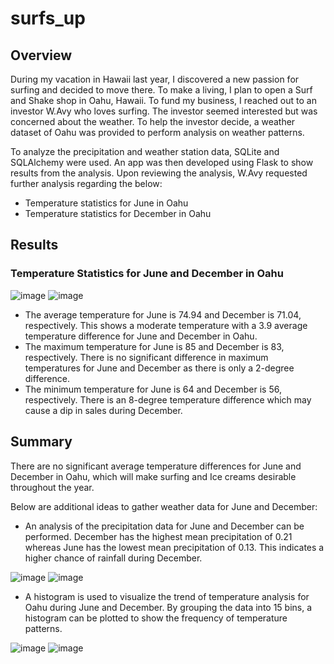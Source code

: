 # surfs_up
## Overview
During my vacation in Hawaii last year, I discovered a new passion for surfing and decided to move there. To make a living, I plan to open a Surf and Shake shop in Oahu, Hawaii. To fund my business, I reached out to an investor W.Avy who loves surfing. The investor seemed interested but was concerned about the weather. To help the investor decide, a weather dataset of Oahu was provided to perform analysis on weather patterns. 

To analyze the precipitation and weather station data, SQLite and SQLAlchemy were used. An app was then developed using Flask to show results from the analysis. Upon reviewing the analysis, W.Avy requested further analysis regarding the below:
- Temperature statistics for June in Oahu
- Temperature statistics for December in Oahu

## Results
### Temperature Statistics for June and December in Oahu
![image](https://user-images.githubusercontent.com/76491891/115936863-64d07500-a464-11eb-84ff-a615c92af0e3.png)   ![image](https://user-images.githubusercontent.com/76491891/115937217-58005100-a465-11eb-95f6-a11cdea0d1e5.png)

- The average temperature for June is 74.94 and December is 71.04, respectively. This shows a moderate temperature with a 3.9 average temperature difference for June and December in Oahu. 
- The maximum temperature for June is 85 and December is 83, respectively. There is no significant difference in maximum temperatures for June and December as there is only a 2-degree difference.
- The minimum temperature for June is 64 and December is 56, respectively. There is an 8-degree temperature difference which may cause a dip in sales during December.

## Summary
There are no significant average temperature differences for June and December in Oahu, which will make surfing and Ice creams desirable throughout the year. 

Below are additional ideas to gather weather data for June and December:
- An analysis of the precipitation data for June and December can be performed. December has the highest mean precipitation of 0.21 whereas June has the lowest mean precipitation of 0.13. This indicates a higher chance of rainfall during December.

![image](https://user-images.githubusercontent.com/76491891/115937058-e1635380-a464-11eb-9438-f8e5182e341b.png)   ![image](https://user-images.githubusercontent.com/76491891/115937075-eaecbb80-a464-11eb-81e4-a801fb03534b.png)

- A histogram is used to visualize the trend of temperature analysis for Oahu during June and December. By grouping the data into 15 bins, a histogram can be plotted to show the frequency of temperature patterns.
 
![image](https://user-images.githubusercontent.com/76491891/115937114-06f05d00-a465-11eb-8991-9fb652b6ddd5.png)
![image](https://user-images.githubusercontent.com/76491891/115937128-11aaf200-a465-11eb-8bcc-99f7a459b4ef.png)
